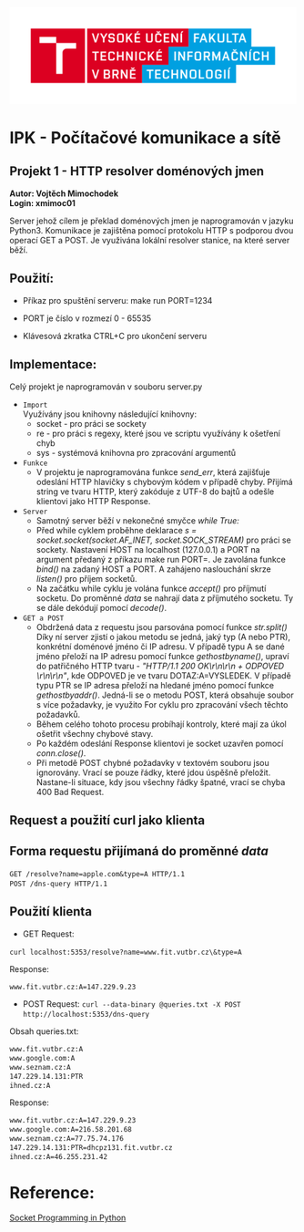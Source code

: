 ![logo](logo.png "logo")
# **IPK - Počítačové komunikace a sítě**
## **Projekt 1 - HTTP resolver doménových jmen**  
**Autor: Vojtěch Mimochodek**  
**Login: xmimoc01**  

Server jehož cílem je překlad doménových jmen je naprogramován v jazyku Python3. Komunikace je zajištěna pomocí protokolu HTTP s podporou dvou operací GET a POST. Je využivána lokální resolver stanice, na které server běží.

## **Použití:**

- Příkaz pro spuštění serveru: make run PORT=1234

- PORT je číslo v rozmezí 0 - 65535

- Klávesová zkratka CTRL+C pro ukončení serveru



## **Implementace:**

Celý projekt je naprogramován v souboru server.py

- `Import`  
    Využívány jsou knihovny následující knihovny:
    - socket - pro práci se sockety
    - re - pro práci s regexy, které jsou ve scriptu využívány k ošetření chyb
    - sys - systémová knihovna pro zpracování argumentů
- `Funkce`  
    - V projektu je naprogramována funkce *send_err*, která zajišťuje odeslání HTTP hlavičky s chybovým kódem v případě chyby.
    Přijímá string ve tvaru HTTP, který zakóduje z UTF-8 do bajtů a odešle klientovi jako HTTP Response.
- `Server` 
    - Samotný server běží v nekonečné smyčce *while True:*
    - Před while cyklem proběhne deklarace *s = socket.socket(socket.AF_INET, socket.SOCK_STREAM)* pro práci se sockety. Nastavení HOST na localhost (127.0.0.1) a PORT na argument předaný z příkazu make run PORT=. Je zavolána funkce *bind()* na zadaný HOST a PORT. A zahájeno naslouchání skrze *listen()* pro příjem socketů.
    - Na začátku while cyklu je volána funkce *accept()* pro příjmutí socketu. Do proměnné *data* se nahrají data z příjmutého socketu. Ty se dále dekódují pomocí *decode()*. 
- `GET a POST`
    - Obdržená data z requestu jsou parsována pomocí funkce *str.split()* Díky ní server zjistí o jakou metodu se jedná, jaký typ (A nebo PTR), konkrétní doménové jméno či IP adresu. V případě typu A se dané jméno přeloží na IP adresu pomocí funkce *gethostbyname()*, upraví do patřičného HTTP tvaru - *"HTTP/1.1 200 OK\r\n\r\n + ODPOVED \r\n\r\n"*, kde ODPOVED je ve tvaru DOTAZ:A=VYSLEDEK. V případě typu PTR se IP adresa přeloží na hledané jméno pomocí funkce *gethostbyaddr()*. Jedná-li se o metodu POST, která obsahuje soubor s více požadavky, je využito For cyklu pro zpracování všech těchto požadavků. 
    - Během celého tohoto procesu probíhají kontroly, které mají za úkol ošetřit všechny chybové stavy.
    - Po každém odeslání Response klientovi je socket uzavřen pomocí *conn.close()*.
    - Při metodě POST chybné požadavky v textovém souboru jsou ignorovány. Vrací se pouze řádky, které jdou úspěšně přeložit. Nastane-li situace, kdy jsou všechny řádky špatné, vrací se chyba 400 Bad Request.

## **Request a použití curl jako klienta**
## Forma requestu přijímaná do proměnné *data*
`GET /resolve?name=apple.com&type=A HTTP/1.1`  
`POST /dns-query HTTP/1.1`
## Použití klienta
- GET
Request:

`curl localhost:5353/resolve?name=www.fit.vutbr.cz\&type=A`  

Response:  

    www.fit.vutbr.cz:A=147.229.9.23 

- POST
Request:
`curl --data-binary @queries.txt -X POST http://localhost:5353/dns-query`  

Obsah queries.txt:  

    www.fit.vutbr.cz:A  
    www.google.com:A  
    www.seznam.cz:A  
    147.229.14.131:PTR  
    ihned.cz:A  

Response:  

    www.fit.vutbr.cz:A=147.229.9.23
    www.google.com:A=216.58.201.68
    www.seznam.cz:A=77.75.74.176
    147.229.14.131:PTR=dhcpz131.fit.vutbr.cz
    ihned.cz:A=46.255.231.42


# **Reference:**
[Socket Programming in Python](https://realpython.com/python-sockets/)